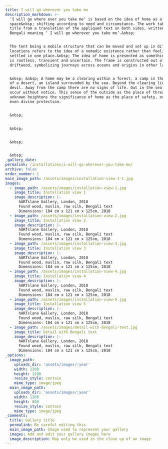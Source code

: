 ```yaml
---
title: I will go wherever you take me
description_markdown: >-
  ‘I will go where ever you take me’ is based on the idea of home as a transient
  space&nbsp; shifting according to need and circumstance. The work takes its
  title from a translation of the appliqued text on both sides, written in
  Bengali meaning ‘ I will go wherever you take me’.&nbsp;


  The tent being a mobile structure that can be moved and set up in different
  locations refers to the idea of a nomadic existence rather than feeling
  settled in one place.&nbsp; The idea of home is presented as something, which
  is rootless, transient and uncertain. The frame is constructed out of
  driftwood, symbolizing journeys across oceans and origins in other lands.


  &nbsp; &nbsp; A home may be a clearing within a forest, a camp in the middle
  of a desert, an island surrounded by the sea. Beyond the clearing lies the
  devil. Away from the camp there are no signs of life. Out in the sea changes
  occur without notice. This sense of the outside as the place of threat and the
  unknown heightens the significance of home as the place of safety, order and
  even divine protection.


  &nbsp;


  &nbsp;


  &nbsp;


  &nbsp;
_gallery_date:
permalink: /installations/i-will-go-wherever-you-take-me/
archive: false
order_number: 1
main_image_path: /assets/images/installation-view-1-1.jpg
images:
  - image_path: /assets/images/installation-view-1.jpg
    image_title: Installation view 1
    image_description: |-
      hARTslane Gallery, London, 2018 
      Found wood, muslin, raw silk, Bengali text
      Dimensions: 184 cm x 121 cm x 125cm, 2018
  - image_path: /assets/images/installation-view-2.jpg
    image_title: Installation view 2
    image_description: |-
      hARTslane Gallery, London, 2018 
      Found wood, muslin, raw silk, Bengali text
      Dimensions: 184 cm x 121 cm x 125cm, 2018
  - image_path: /assets/images/installation-view-3.jpg
    image_title: Installation view 3
    image_description: |-
      hARTslane Gallery, London, 2018 
      Found wood, muslin, raw silk, Bengali text
      Dimensions: 184 cm x 121 cm x 125cm, 2018
  - image_path: /assets/images/installation-view-4.jpg
    image_title: Installation view 4
    image_description: |-
      hARTslane Gallery, London, 2018 
      Found wood, muslin, raw silk, Bengali text
      Dimensions: 184 cm x 121 cm x 125cm, 2018
  - image_path: /assets/images/installation-view-5.jpg
    image_title: Installation view 5
    image_description: |-
      hARTslane Gallery, London, 2018 
      Found wood, muslin, raw silk, Bengali text
      Dimensions: 184 cm x 121 cm x 125cm, 2018
  - image_path: /assets/images/detail-with-bengali-text.jpg
    image_title: Detail with Bengali text
    image_description: |-
      hARTslane Gallery, London, 2018 
      Found wood, muslin, raw silk, Bengali text
      Dimensions: 184 cm x 121 cm x 125cm, 2018
_options:
  image_path:
    uploads_dir: 'assets/images/:year'
    width: 1200
    height: 1200
    resize_style: contain
    mime_type: image/jpeg
  main_image_path:
    uploads_dir: 'assets/images/:year'
    width: 1200
    height: 800
    resize_style: contain
    mime_type: image/jpeg
_comments:
  title: Gallery title
  permalink: Be careful editing this
  main_image_path: Image used to represent your gallery
  images: Add and edit your gallery images here
  image_description: May only be used in the close up of an image
---
```


